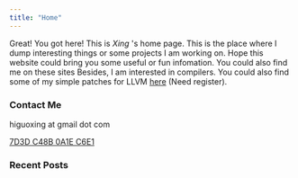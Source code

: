 ```yaml
---
title: "Home"
---
```


<script defer src="https://use.fontawesome.com/releases/v5.0.13/js/all.js"></script> 
<script defer src="https://use.fontawesome.com/releases/v5.0.13/js/v4-shims.js"></script> 
<link rel="stylesheet" href="https://use.fontawesome.com/releases/v5.0.13/css/all.css">

Great! You got here! This is *Xing* 's home page. This is the place where I dump interesting things or some projects I am working on. Hope this website could bring you some useful or fun infomation. You could also find me on these sites
<a href="https://keybase.io/higuoxing"><i class="fab fa-keybase" style="font-size: 20px;"></i></a>
<a href="https://twitter.com/higuoxing"><i class="fab fa-twitter" style="font-size: 20px;"></i></a>
<a href="https://github.com/higuoxing"><i class="fab fa-github" style="font-size: 20px;"></i></a>
Besides, I am interested in compilers. You could also find some of my simple patches for LLVM [here](https://reviews.llvm.org/people/revisions/16934/) (Need register).

### Contact Me
<i class="fa fa-envelope" style="font-size: 20px;"></i> higuoxing at gmail dot com

<i class="fa fa-key" style="font-size: 20px;"></i> [7D3D C48B 0A1E C6E1](https://keybase.io/higuoxing/pgp_keys.asc?fingerprint=92e1201290c920dc4735e0f47d3dc48b0a1ec6e1)



### Recent Posts
